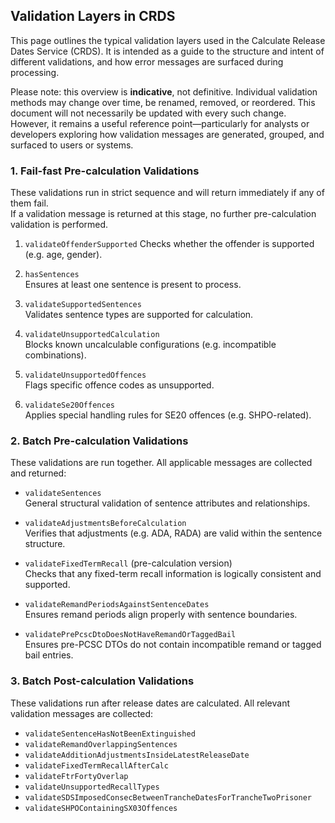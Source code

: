 ## Validation Layers in CRDS

This page outlines the typical validation layers used in the Calculate Release Dates Service (CRDS). It is intended as a guide to the structure and intent of different validations, and how error messages are surfaced during processing.

Please note: this overview is **indicative**, not definitive. Individual validation methods may change over time, be renamed, removed, or reordered. This document will not necessarily be updated with every such change. However, it remains a useful reference point—particularly for analysts or developers exploring how validation messages are generated, grouped, and surfaced to users or systems.

### 1. Fail-fast Pre-calculation Validations

These validations run in strict sequence and will return immediately if any of them fail.  
If a validation message is returned at this stage, no further pre-calculation validation is performed.

1. `validateOffenderSupported`
   Checks whether the offender is supported (e.g. age, gender).

2. `hasSentences`  
   Ensures at least one sentence is present to process.

3. `validateSupportedSentences`  
   Validates sentence types are supported for calculation.

4. `validateUnsupportedCalculation`  
   Blocks known uncalculable configurations (e.g. incompatible combinations).

5. `validateUnsupportedOffences`  
   Flags specific offence codes as unsupported.

6. `validateSe20Offences`  
   Applies special handling rules for SE20 offences (e.g. SHPO-related).

### 2. Batch Pre-calculation Validations

These validations are run together. All applicable messages are collected and returned:

- `validateSentences`  
  General structural validation of sentence attributes and relationships.

- `validateAdjustmentsBeforeCalculation`  
  Verifies that adjustments (e.g. ADA, RADA) are valid within the sentence structure.

- `validateFixedTermRecall` (pre-calculation version)  
  Checks that any fixed-term recall information is logically consistent and supported.

- `validateRemandPeriodsAgainstSentenceDates`  
  Ensures remand periods align properly with sentence boundaries.

- `validatePrePcscDtoDoesNotHaveRemandOrTaggedBail`  
  Ensures pre-PCSC DTOs do not contain incompatible remand or tagged bail entries.

### 3. Batch Post-calculation Validations

These validations run after release dates are calculated. All relevant validation messages are collected:

- `validateSentenceHasNotBeenExtinguished`  
- `validateRemandOverlappingSentences`  
- `validateAdditionAdjustmentsInsideLatestReleaseDate`  
- `validateFixedTermRecallAfterCalc`  
- `validateFtrFortyOverlap`  
- `validateUnsupportedRecallTypes`  
- `validateSDSImposedConsecBetweenTrancheDatesForTrancheTwoPrisoner`  
- `validateSHPOContainingSX03Offences`  
